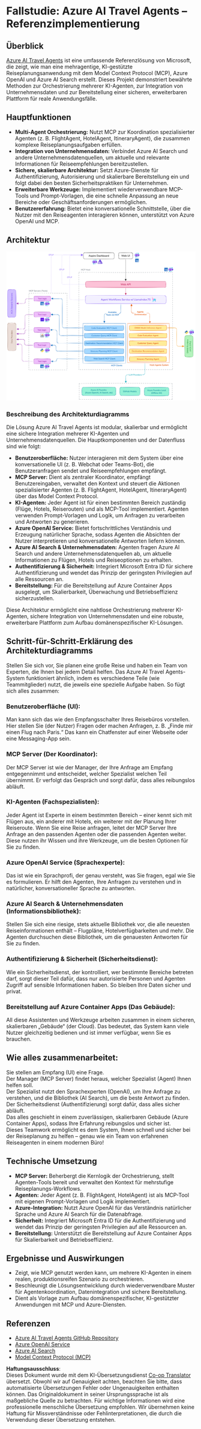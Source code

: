 <!--
CO_OP_TRANSLATOR_METADATA:
{
  "original_hash": "4d3415b9d2bf58bc69be07f945a69e07",
  "translation_date": "2025-06-13T21:40:31+00:00",
  "source_file": "09-CaseStudy/travelagentsample.md",
  "language_code": "de"
}
-->
# Fallstudie: Azure AI Travel Agents – Referenzimplementierung

## Überblick

[Azure AI Travel Agents](https://github.com/Azure-Samples/azure-ai-travel-agents) ist eine umfassende Referenzlösung von Microsoft, die zeigt, wie man eine mehragentige, KI-gestützte Reiseplanungsanwendung mit dem Model Context Protocol (MCP), Azure OpenAI und Azure AI Search erstellt. Dieses Projekt demonstriert bewährte Methoden zur Orchestrierung mehrerer KI-Agenten, zur Integration von Unternehmensdaten und zur Bereitstellung einer sicheren, erweiterbaren Plattform für reale Anwendungsfälle.

## Hauptfunktionen
- **Multi-Agent Orchestrierung:** Nutzt MCP zur Koordination spezialisierter Agenten (z. B. FlightAgent, HotelAgent, ItineraryAgent), die zusammen komplexe Reiseplanungsaufgaben erfüllen.
- **Integration von Unternehmensdaten:** Verbindet Azure AI Search und andere Unternehmensdatenquellen, um aktuelle und relevante Informationen für Reiseempfehlungen bereitzustellen.
- **Sichere, skalierbare Architektur:** Setzt Azure-Dienste für Authentifizierung, Autorisierung und skalierbare Bereitstellung ein und folgt dabei den besten Sicherheitspraktiken für Unternehmen.
- **Erweiterbare Werkzeuge:** Implementiert wiederverwendbare MCP-Tools und Prompt-Vorlagen, die eine schnelle Anpassung an neue Bereiche oder Geschäftsanforderungen ermöglichen.
- **Benutzererfahrung:** Bietet eine konversationelle Schnittstelle, über die Nutzer mit den Reiseagenten interagieren können, unterstützt von Azure OpenAI und MCP.

## Architektur
![Architecture](https://raw.githubusercontent.com/Azure-Samples/azure-ai-travel-agents/main/docs/ai-travel-agents-architecture-diagram.png)

### Beschreibung des Architekturdiagramms

Die Lösung Azure AI Travel Agents ist modular, skalierbar und ermöglicht eine sichere Integration mehrerer KI-Agenten und Unternehmensdatenquellen. Die Hauptkomponenten und der Datenfluss sind wie folgt:

- **Benutzeroberfläche:** Nutzer interagieren mit dem System über eine konversationelle UI (z. B. Webchat oder Teams-Bot), die Benutzeranfragen sendet und Reiseempfehlungen empfängt.
- **MCP Server:** Dient als zentraler Koordinator, empfängt Benutzereingaben, verwaltet den Kontext und steuert die Aktionen spezialisierter Agenten (z. B. FlightAgent, HotelAgent, ItineraryAgent) über das Model Context Protocol.
- **KI-Agenten:** Jeder Agent ist für einen bestimmten Bereich zuständig (Flüge, Hotels, Reiserouten) und als MCP-Tool implementiert. Agenten verwenden Prompt-Vorlagen und Logik, um Anfragen zu verarbeiten und Antworten zu generieren.
- **Azure OpenAI Service:** Bietet fortschrittliches Verständnis und Erzeugung natürlicher Sprache, sodass Agenten die Absichten der Nutzer interpretieren und konversationelle Antworten liefern können.
- **Azure AI Search & Unternehmensdaten:** Agenten fragen Azure AI Search und andere Unternehmensdatenquellen ab, um aktuelle Informationen zu Flügen, Hotels und Reiseoptionen zu erhalten.
- **Authentifizierung & Sicherheit:** Integriert Microsoft Entra ID für sichere Authentifizierung und wendet das Prinzip der geringsten Privilegien auf alle Ressourcen an.
- **Bereitstellung:** Für die Bereitstellung auf Azure Container Apps ausgelegt, um Skalierbarkeit, Überwachung und Betriebseffizienz sicherzustellen.

Diese Architektur ermöglicht eine nahtlose Orchestrierung mehrerer KI-Agenten, sichere Integration von Unternehmensdaten und eine robuste, erweiterbare Plattform zum Aufbau domänenspezifischer KI-Lösungen.

## Schritt-für-Schritt-Erklärung des Architekturdiagramms
Stellen Sie sich vor, Sie planen eine große Reise und haben ein Team von Experten, die Ihnen bei jedem Detail helfen. Das Azure AI Travel Agents-System funktioniert ähnlich, indem es verschiedene Teile (wie Teammitglieder) nutzt, die jeweils eine spezielle Aufgabe haben. So fügt sich alles zusammen:

### Benutzeroberfläche (UI):
Man kann sich das wie den Empfangsschalter Ihres Reisebüros vorstellen. Hier stellen Sie (der Nutzer) Fragen oder machen Anfragen, z. B. „Finde mir einen Flug nach Paris.“ Das kann ein Chatfenster auf einer Webseite oder eine Messaging-App sein.

### MCP Server (Der Koordinator):
Der MCP Server ist wie der Manager, der Ihre Anfrage am Empfang entgegennimmt und entscheidet, welcher Spezialist welchen Teil übernimmt. Er verfolgt das Gespräch und sorgt dafür, dass alles reibungslos abläuft.

### KI-Agenten (Fachspezialisten):
Jeder Agent ist Experte in einem bestimmten Bereich – einer kennt sich mit Flügen aus, ein anderer mit Hotels, ein weiterer mit der Planung Ihrer Reiseroute. Wenn Sie eine Reise anfragen, leitet der MCP Server Ihre Anfrage an den passenden Agenten oder die passenden Agenten weiter. Diese nutzen ihr Wissen und ihre Werkzeuge, um die besten Optionen für Sie zu finden.

### Azure OpenAI Service (Sprachexperte):
Das ist wie ein Sprachprofi, der genau versteht, was Sie fragen, egal wie Sie es formulieren. Er hilft den Agenten, Ihre Anfragen zu verstehen und in natürlicher, konversationeller Sprache zu antworten.

### Azure AI Search & Unternehmensdaten (Informationsbibliothek):
Stellen Sie sich eine riesige, stets aktuelle Bibliothek vor, die alle neuesten Reiseinformationen enthält – Flugpläne, Hotelverfügbarkeiten und mehr. Die Agenten durchsuchen diese Bibliothek, um die genauesten Antworten für Sie zu finden.

### Authentifizierung & Sicherheit (Sicherheitsdienst):
Wie ein Sicherheitsdienst, der kontrolliert, wer bestimmte Bereiche betreten darf, sorgt dieser Teil dafür, dass nur autorisierte Personen und Agenten Zugriff auf sensible Informationen haben. So bleiben Ihre Daten sicher und privat.

### Bereitstellung auf Azure Container Apps (Das Gebäude):
All diese Assistenten und Werkzeuge arbeiten zusammen in einem sicheren, skalierbaren „Gebäude“ (der Cloud). Das bedeutet, das System kann viele Nutzer gleichzeitig bedienen und ist immer verfügbar, wenn Sie es brauchen.

## Wie alles zusammenarbeitet:

Sie stellen am Empfang (UI) eine Frage.  
Der Manager (MCP Server) findet heraus, welcher Spezialist (Agent) Ihnen helfen soll.  
Der Spezialist nutzt den Sprachexperten (OpenAI), um Ihre Anfrage zu verstehen, und die Bibliothek (AI Search), um die beste Antwort zu finden.  
Der Sicherheitsdienst (Authentifizierung) sorgt dafür, dass alles sicher abläuft.  
Das alles geschieht in einem zuverlässigen, skalierbaren Gebäude (Azure Container Apps), sodass Ihre Erfahrung reibungslos und sicher ist.  
Dieses Teamwork ermöglicht es dem System, Ihnen schnell und sicher bei der Reiseplanung zu helfen – genau wie ein Team von erfahrenen Reiseagenten in einem modernen Büro!

## Technische Umsetzung
- **MCP Server:** Beherbergt die Kernlogik der Orchestrierung, stellt Agenten-Tools bereit und verwaltet den Kontext für mehrstufige Reiseplanungs-Workflows.
- **Agenten:** Jeder Agent (z. B. FlightAgent, HotelAgent) ist als MCP-Tool mit eigenen Prompt-Vorlagen und Logik implementiert.
- **Azure-Integration:** Nutzt Azure OpenAI für das Verständnis natürlicher Sprache und Azure AI Search für die Datenabfrage.
- **Sicherheit:** Integriert Microsoft Entra ID für die Authentifizierung und wendet das Prinzip der geringsten Privilegien auf alle Ressourcen an.
- **Bereitstellung:** Unterstützt die Bereitstellung auf Azure Container Apps für Skalierbarkeit und Betriebseffizienz.

## Ergebnisse und Auswirkungen
- Zeigt, wie MCP genutzt werden kann, um mehrere KI-Agenten in einem realen, produktionsreifen Szenario zu orchestrieren.
- Beschleunigt die Lösungsentwicklung durch wiederverwendbare Muster für Agentenkoordination, Datenintegration und sichere Bereitstellung.
- Dient als Vorlage zum Aufbau domänenspezifischer, KI-gestützter Anwendungen mit MCP und Azure-Diensten.

## Referenzen
- [Azure AI Travel Agents GitHub Repository](https://github.com/Azure-Samples/azure-ai-travel-agents)
- [Azure OpenAI Service](https://azure.microsoft.com/en-us/products/ai-services/openai-service/)
- [Azure AI Search](https://azure.microsoft.com/en-us/products/ai-services/ai-search/)
- [Model Context Protocol (MCP)](https://modelcontextprotocol.io/)

**Haftungsausschluss**:  
Dieses Dokument wurde mit dem KI-Übersetzungsdienst [Co-op Translator](https://github.com/Azure/co-op-translator) übersetzt. Obwohl wir auf Genauigkeit achten, beachten Sie bitte, dass automatisierte Übersetzungen Fehler oder Ungenauigkeiten enthalten können. Das Originaldokument in seiner Ursprungssprache ist als maßgebliche Quelle zu betrachten. Für wichtige Informationen wird eine professionelle menschliche Übersetzung empfohlen. Wir übernehmen keine Haftung für Missverständnisse oder Fehlinterpretationen, die durch die Verwendung dieser Übersetzung entstehen.